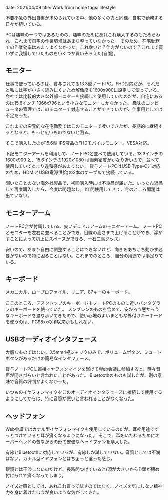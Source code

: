 date: 2021/04/09
title: Work from home
tags: lifestyle

不要不急の外出自粛が求められている中、他の多くの方と同様、自宅で勤務する日々が続いている。

PCは趣味の一つではあるものの、趣味のためにあれこれ購入するのもためらわれ、これまで自宅の作業環境はあまり整っていなかった。
そのため、在宅勤務での作業効率はあまりよくなかった。これ幸いと？仕方がないので？これまで買わずに我慢していたものをいくつか買いそろえた(自腹)。

## モニター

仕事で使っているのは、貸与されてる13.3型ノートPC。FHD対応だが、それだと私には字が小さく読みにくいため解像度を1600x900に設定して使っている。
会社では比較的大きな外部モニターを接続して使用していたのだが、自宅にあるのは15.6インチ 1366x796という小さなモニターしかなかった。
趣味のコンピュータの管理ではこのモニターで対応することができていたが、仕事用としては不足だった。

これまでの突発的な在宅勤務ではこのモニターで凌いできたが、長期的に継続するとなると、もっと広いものでないと困る。

そこで購入したのが15.6型 IPS液晶のFHDモバイルモニター。VESA対応。

下記モニターアームを利用して、ノートPCと並べて使用している。13.3インチの 1600x900 と、15.6インチの1920x1080 は画素密度がかなり近いので、並べて使用していてあまり違和感があまりない。
貸与ノートPCはUSB Type-C非対応のため、HDMIとUSB(電源供給)の2本のケーブルで接続している。

聞いたことのない海外社製品で、初回購入時には不良品が届いた。いったん返品して再度購入したら、今度は問題なし。1年間使用してきて、今のところ問題は出ていない。


## モニターアーム

ノートPC台が付属している、安いデュアルアームのモニターアーム。
ノートPCとモニターを左右に並べることができ、目線の高さまで上げることができ、浮かすことによって机上にスペースができる、一石三鳥グッズ。

安いので、あまり自由に調整することはできないけど、向きをあちこち動かす必要がないので特に困ることはない。これまでのところ、自分の用途では事足りている。


## キーボード

メカニカル、ロープロファイル、リニア、87キーのキーボード。

ここのところ、デスクトップのキーボードもノートPCのものに近いパンタグラフのキーボードを使っていた。
メンブレンのものを含めて、安かろう悪かろうなキーボードを渡り歩いてきたので、使い心地のよいまともな外付けキーボードを使うのは、PC98xxの頃以来かもしれない。


## USBオーディオインタフェース

大層なものではない。3.5mm4極ジャックのみで、ボリュームボタン、ミュートボタンがあるだけの簡易なインタフェース。

貸与ノートPCに直接イヤフォンマイクを繋げてWeb会議に参加すると、時々音声が聞きづらいと言われたことがあった。
Bluetoothのものも試したが、別の意味で音質の評判がよくなかった。

いつものイヤフォンマイクをこのオーディオインタフェースに接続して使用するようにしてからは、特に音質が悪いと言われることがなくなった。


## ヘッドフォン

Web会議ではカナル型イヤフォンマイクを使用しているのだが、耳栓用途でずっとつけていると耳が痛くなるようになった。
そこで、耳をいたわるためにオーバーヘッドの昔ながらの形の安価なヘッドフォンを購入した。

有線とBluetoothに対応しているが、有線しか試していない。音質としては不満はない。カナル型イヤフォンとはちょっと違った感じ。

眼鏡とは干渉しないのだけど、長時間つけていると(頭が大きいから?)頭が締め付けられて痛くなってしまう。

ノイズ対策としては、あれこれ買って試すのではなく、ノイズを気にしない精神力を身に着けたほうが良いような気がしてきた。
